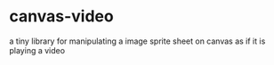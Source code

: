 # canvas-video
a tiny library for manipulating a image sprite sheet on canvas as if it is playing a video
